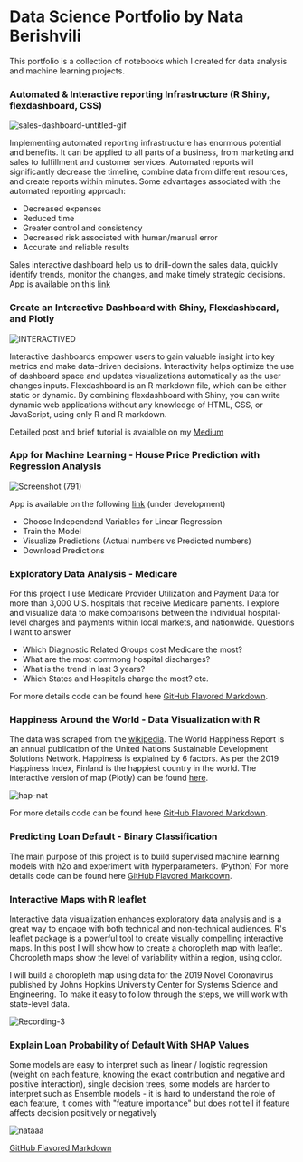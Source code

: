 
# Data Science Portfolio by Nata Berishvili

This portfolio is a collection of notebooks which I created for data analysis and machine learning projects.



### Automated & Interactive reporting Infrastructure (R Shiny, flexdashboard, CSS)

![sales-dashboard-untitled-gif](https://user-images.githubusercontent.com/50959111/105636336-ed278580-5e35-11eb-81e6-4348cd9f1de5.gif)

Implementing automated reporting infrastructure has enormous potential and benefits. It can be applied to all parts of a business, from marketing and sales to fulfillment and customer services. Automated reports will significantly decrease the timeline, combine data from different resources, and create reports within minutes.
Some advantages associated with the automated reporting approach:
  
* Decreased expenses  
* Reduced time
* Greater control and consistency 
* Decreased risk associated with human/manual error  
* Accurate and reliable results

Sales interactive dashboard help us to drill-down the sales data, quickly identify trends, monitor the changes, and make timely strategic decisions. App is available on this [link](https://nataberishvili.shinyapps.io/sales-dashboard/)



### Create an Interactive Dashboard with Shiny, Flexdashboard, and Plotly

![INTERACTIVED](https://user-images.githubusercontent.com/50959111/104055992-b3137e00-51bd-11eb-9e55-699d0d50da01.gif)

Interactive dashboards empower users to gain valuable insight into key metrics and make data-driven decisions. Interactivity helps optimize the use of dashboard space and updates visualizations automatically as the user changes inputs. Flexdashboard is an R markdown file, which can be either static or dynamic. By combining flexdashboard with Shiny, you can write dynamic web applications without any knowledge of HTML, CSS, or JavaScript, using only R and R markdown.

Detailed post and brief tutorial is avaialble on my [Medium](https://towardsdatascience.com/create-an-interactive-dashboard-with-shiny-flexdashboard-and-plotly-b1f025aebc9c?sk=a98219944d59b6952c5bb09b324bc433) 






### App for Machine Learning - House Price Prediction with Regression Analysis 

![Screenshot (791)](https://user-images.githubusercontent.com/50959111/106852969-f3fc9680-6686-11eb-9ffa-310d4776ba72.png)

App is available on the following [link](https://nataberishvili.shinyapps.io/experiment/?_ga=2.23297273.257749571.1612459847-307122735.1584651229)
(under development)

* Choose Independend Variables for Linear Regression
* Train the Model
* Visualize Predictions (Actual numbers vs Predicted numbers)
* Download Predictions






### Exploratory Data Analysis - Medicare


For this project I use Medicare Provider Utilization and Payment Data for more than 3,000 U.S. hospitals that receive Medicare paments. I explore and visualize data to make comparisons between the individual hospital-level charges and payments within local markets, and nationwide. 
Questions I want to answer 


- Which Diagnostic Related Groups cost Medicare the most?
- What are the most commong hospital discharges? 
- What is the trend in last 3 years?
- Which States and Hospitals charge the most? etc.


For more details code can be found here [GitHub Flavored Markdown](https://github.com/nataberishvili/Exploratory_data_analysis_medicare).








### Happiness Around the World - Data Visualization with R


The data was scraped from the [wikipedia](https://en.wikipedia.org/wiki/World_Happiness_Report).
The World Happiness Report is an annual publication of the United Nations Sustainable Development Solutions Network. Happiness is explained by 6 factors. As per the 2019 Happiness Index, Finland is the happiest country in the world. 
The interactive version of map (Plotly) can be found [here](https://plot.ly/~nataberishvili/9/?fbclid=IwAR1_SeAYlIe_Kc2gp-AlTnV7o7blV77eEiXuRSK81Ajs72JDrKVyxuMvLqI#/.embed).

![hap-nat](https://user-images.githubusercontent.com/50959111/73878371-6c3c3c00-4828-11ea-8514-b867b21cad68.png)




For more details code can be found here [GitHub Flavored Markdown](https://github.com/nataberishvili/happiness_data_visualization_r).








### Predicting Loan Default - Binary Classification

The main purpose of this project is to build supervised machine learning models with h2o and experiment with hyperparameters. (Python)
For more details code can be found here [GitHub Flavored Markdown](https://github.com/nataberishvili/h2o_rf_gbm_stacked_ensambles_loan_default/blob/master/h2o-rf-gbm-stacked.ipynb).

### Interactive Maps with R leaflet

Interactive data visualization enhances exploratory data analysis and is a great way to engage with both technical and non-technical audiences. R's leaflet package is a powerful tool to create visually compelling interactive maps. In this post I will show how to create a choropleth map with leaflet. Choropleth maps show the level of variability within a region, using color.  


I will build a choropleth map using data for the 2019 Novel Coronavirus published by Johns Hopkins University Center for Systems Science and Engineering. To make it easy to follow through the steps, we will work with state-level data.

![Recording-3](https://user-images.githubusercontent.com/50959111/94729665-03ae4c00-0330-11eb-8ace-69ed10a68c04.gif)

### Explain Loan Probability of Default With SHAP Values

Some models are easy to interpret such as linear / logistic regression (weight on each feature, knowing the exact contribution and negative and positive interaction), single decision trees, some models are harder to interpret such as Ensemble models - it is hard to understand the role of each feature, it comes with "feature importance" but does not tell if feature affects decision positively or negatively

![nataaa](https://user-images.githubusercontent.com/50959111/74569704-07c85d80-4f49-11ea-8d6d-4f3c9fb3a999.png)

[GitHub Flavored Markdown](https://github.com/nataberishvili/explain_loan_probabiity_of_default/blob/master/SHAP_VALUES_NATA.ipynb) 


